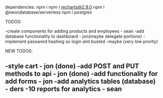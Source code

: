 dependencies: 
npm i
npm i recharts@2.9.0
npm i @neondatabase/serverless
npm i postgres

TODOS: 

-create components for adding products and employees - sean
-add database functionality to dashboard - jon(maybe delegate portions)
-implement password hashing so login aint busted -maybe (very low prority)

NEW TODOS:

-style cart - jon (done)
-add POST and PUT methods to api - jon (done)
-add functionality for add forms - jon
-add analytics tables (database) - ders
-10 reports for analytics - sean
-






